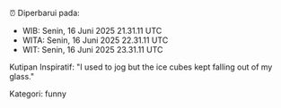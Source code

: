 ⏰ Diperbarui pada:
- WIB: Senin, 16 Juni 2025 21.31.11 UTC
- WITA: Senin, 16 Juni 2025 22.31.11 UTC
- WIT: Senin, 16 Juni 2025 23.31.11 UTC

Kutipan Inspiratif:
"I used to jog but the ice cubes kept falling out of my glass."


Kategori: funny

